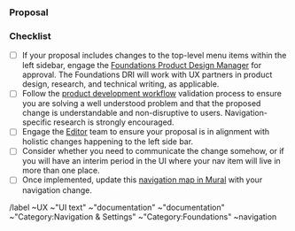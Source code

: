 <!-- This template is used for proposing changes to the left sidebar contextual navigation. This could include additions, removals, or general changes to overall hierarchy.-->

### Proposal 

<!-- Use this section to explain the proposed changes, including details around usage and business drivers. -->

### Checklist

- [ ] If your proposal includes changes to the top-level menu items within the left sidebar, engage the [Foundations Product Design Manager](https://about.gitlab.com/handbook/product/categories/#foundations-group) for approval. The Foundations DRI will work with UX partners in product design, research, and technical writing, as applicable.
- [ ] Follow the [product development workflow](https://about.gitlab.com/handbook/product-development-flow/#validation-phase-2-problem-validation) validation process to ensure you are solving a well understood problem and that the proposed change is understandable and non-disruptive to users. Navigation-specific research is strongly encouraged.
- [ ] Engage the [Editor](https://about.gitlab.com/handbook/engineering/development/dev/create-editor/) team to ensure your proposal is in alignment with holistic changes happening to the left side bar.
- [ ] Consider whether you need to communicate the change somehow, or if you will have an interim period in the UI where your nav item will live in more than one place.
- [ ] Once implemented, update this [navigation map in Mural](https://app.mural.co/t/gitlab2474/m/gitlab2474/1589571490215/261462d0beb3043979374623710d3f2d6cfec1cb) with your navigation change.

/label ~UX ~"UI text" ~"documentation" ~"documentation" ~"Category:Navigation & Settings" ~"Category:Foundations" ~navigation 
